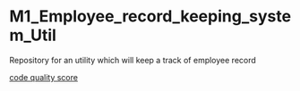 # M1_Employee_record_keeping_system_Util
Repository for an utility which will keep a track of employee record
 
[code quality score](https://api.codiga.io/project/31224/score/svg)
